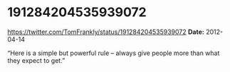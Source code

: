 # 191284204535939072
https://twitter.com/TomFrankly/status/191284204535939072
**Date:** 2012-04-14

“Here is a simple but powerful rule – always give people more than what they expect to get.”
